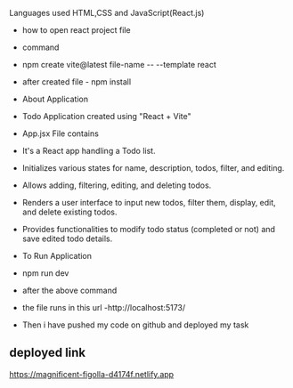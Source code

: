 Languages used
HTML,CSS and JavaScript(React.js)
- how to open react project file
- command 
- npm create vite@latest file-name -- --template react
- after created file - npm install
- About Application
- Todo Application created using "React + Vite"
- App.jsx File contains
 - It's a React app handling a Todo list.
 - Initializes various states for name, description, todos, filter, and editing.
 - Allows adding, filtering, editing, and deleting todos.
 - Renders a user interface to input new todos, filter them, display, edit, and delete existing todos.
 - Provides functionalities to modify todo status (completed or not) and save edited todo details.

- To Run Application
- npm run dev
- after the above command 
- the file runs in this url -http://localhost:5173/

- Then i have pushed my code on github and 
deployed my task 

deployed link
-
https://magnificent-figolla-d4174f.netlify.app


 
